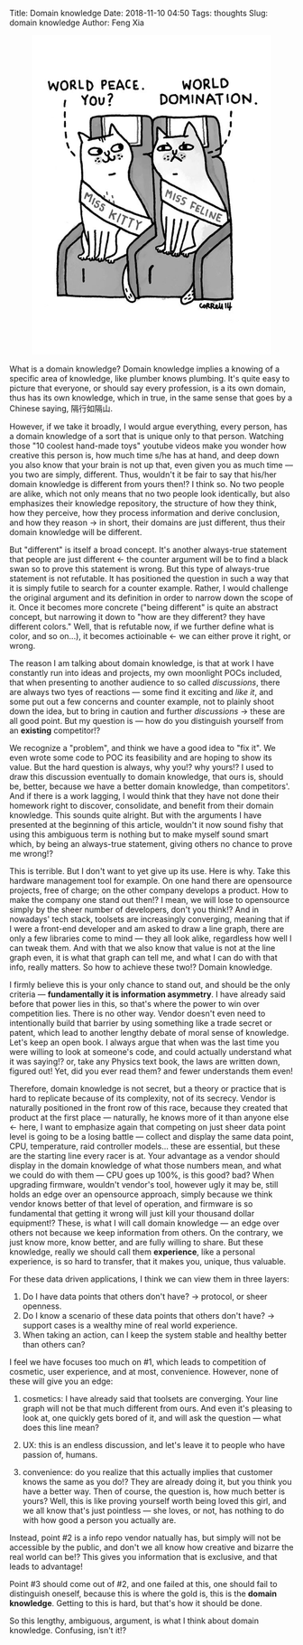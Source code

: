 Title: Domain knowledge
Date: 2018-11-10 04:50
Tags: thoughts
Slug: domain knowledge
Author: Feng Xia

<figure class="col l6 m6 s12">
  <img src="/images/world%20domination.jpg"/>
</figure>


What is a domain knowledge? Domain knowledge implies a knowing of a
specific area of knowledge, like plumber knows plumbing. It's quite
easy to picture that everyone, or should say every profession, is a
its own domain, thus has its own knowledge, which in true, in the same
sense that goes by a Chinese saying, 隔行如隔山. 

However, if we take it broadly, I would argue everything, every
person, has a domain knowledge of a sort that is unique only to that
person. Watching those "10 coolest hand-made toys" youtube videos make
you wonder how creative this person is, how much time s/he has at
hand, and deep down you also know that your brain is not up that, even
given you as much time &mdash; you two are simply, different. Thus,
wouldn't it be fair to say that his/her domain knowledge is different
from yours then!? I think so. No two people are alike, which not only
means that no two people look identically, but also emphasizes their
knowledge repository, the structure of how they think, how they
perceive, how they process information and derive conclusion, and how
they reason &rarr; in short, their domains are just different, thus
their domain knowledge will be different.

But "different" is itself a broad concept. It's another always-true
statement that people are just different &larr; the counter argument
will be to find a black swan so to prove this statement is wrong. But
this type of always-true statement is not refutable. It has positioned
the question in such a way that it is simply futile to search for a
counter example. Rather, I would challenge the original argument and
its definition  in order to narrow down the scope of it. Once it
becomes more concrete ("being different" is quite an abstract concept,
but narrowing it down to "how are they different? they have different
colors." Well, that is refutable now, if we further define what is
color, and so on...), it becomes actioinable &larr; we can either
prove it right, or wrong.

The reason I am talking about domain knowledge, is that at work I have
constantly run into ideas and projects, my own moonlight POCs
included, that when presenting to another audience to so called
_discussions_, there are always two tyes of reactions &mdash; some
find it exciting and _like it_, and some put out a few concerns and
counter example, not to plainly shoot down the idea, but to bring in
caution and further _discussions_ &rarr; these are all good point. But
my question is &mdash; how do you distinguish yourself from an
**existing** competitor!?

We recognize a "problem", and think we have a good idea to "fix
it". We even wrote some code to POC its feasibility and are hoping to
show its value. But the hard question is always, why you!? why yours!?
I used to draw this discussion eventually to domain knowledge, that
ours is, should be, better, because we have a better domain knowledge,
than competitors'. And if there is a work lagging, I would think that
they have not done their homework right to discover, consolidate, and
benefit from their domain knowledge. This sounds quite alright. But
with the arguments I have presented at the beginning of this article,
wouldn't it now sound fishy that using this ambiguous term is nothing
but to make myself sound smart which, by being an always-true
statement, giving others no chance to prove me wrong!? 

This is terrible. But I don't want to yet give up its use. Here is
why. Take this hardware management tool for example. On one hand there
are opensource projects, free of charge; on the other company develops
a product. How to make the company one stand out then!? I mean, we
will lose to opensource simply by the sheer number of
developers, don't you think!? And in nowadays' tech stack, toolsets
are increasingly converging, meaning that if I were a front-end
developer and am asked to draw a line graph, there are only a few
libraries come to mind &mdash; they all look alike, regardless how
well I can tweak them. And with that we also know that value is not at
the line graph even, it is what that graph can tell me, and what I can
do with that info, really matters. So how to achieve these two!?
Domain knowledge.

I firmly believe this is your only chance to stand out, and should be
the only criteria &mdash; **fundamentally it is information
asymmetry**. I have already said before that power lies in this, so
that's where the power to win over competition lies. There is no other
way. Vendor doesn't even need to intentionally build that barrier by
using something like a trade secret or patent, which lead to another
lengthy debate of moral sense of knowledge. Let's keep an open book. I
always argue that when was the last time you were willing to look at
someone's code, and could actually understand what it was saying!? or,
take any Physics text book, the laws are written down, figured out!
Yet, did you ever read them? and fewer understands them even! 

Therefore, domain knowledge is not secret, but a theory or practice
that is hard to replicate because of its complexity, not of its
secrecy. Vendor is naturally positioned in the front row of this race,
because they created that product at the first place &mdash;
naturally, he knows more of it than anyone else &larr; here, I want to
emphasize again that competing on just sheer data point level is going
to be a losing battle &mdash; collect and display the same data point,
CPU, temperature, raid controller models... these are essential, but
these are the starting line every racer is at. Your advantage as a
vendor should display in the domain knowledge of what those numbers
mean, and what we could do with them &mdash; CPU goes up 100%, is this
good? bad? When upgrading firmware, wouldn't vendor's tool, however
ugly it may be, still holds an edge over an opensource approach,
simply because we think vendor knows better of that level of
operation, and firmware is so fundamental that getting it wrong will
just kill your thousand dollar equipment!? These, is what I will call
domain knowledge &mdash; an edge over others not because we keep
information from others. On the contrary, we just know more, know
better, and are fully willing to share. But these knowledge, really we
should call them **experience**, like a personal experience, is so
hard to transfer, that it makes you, unique, thus valuable.

For these data driven applications, I think we can view them in three
layers:

1. Do I have data points that others don't have? &rarr; protocol, or
   sheer openness.
2. Do I know a scenario of these data points that others don't have?
   &rarr; support cases is a wealthy mine of real world experience. 
3. When taking an action, can I keep the system stable and healthy
   better than others can?
   
I feel we have focuses too much on #1, which leads to competition of
cosmetic, user experience, and at most, convenience. However, none of
these will give you an edge:

1. cosmetics: I have already said that toolsets are converging. Your
   line graph will not be that much different from ours. And even it's
   pleasing to look at, one quickly gets bored of it, and will ask the
   question &mdash; what does this line mean?
   
2. UX: this is an endless discussion, and let's leave it to people who
   have passion of, humans.
   
3. convenience: do you realize that this actually implies that
   customer knows the same as you do!?  They are already doing it, but
   you think you have a better way. Then of course, the question is,
   how much better is yours? Well, this is like proving yourself worth
   being loved this girl, and we all know that's just pointless
   &mdash; she loves, or not, has nothing to do with how good a person
   you actually are.
   
Instead, point #2 is a info repo vendor natually has, but simply will
not be accessible by the public, and don't we all know how creative
and bizarre the real world can be!? This gives you information that is
exclusive, and that leads to advantage!

Point #3 should come out of #2, and one failed at this, one should
fail to distinguish oneself, because this is where the gold is, this
is the **domain knowledge**. Getting to this is hard, but that's how
it should be done.

So this lengthy, ambiguous, argument, is what I think about domain
knowledge.  Confusing, isn't it!?
